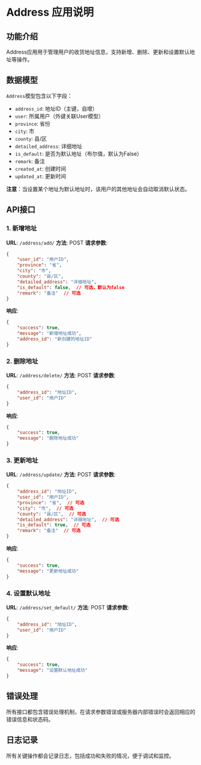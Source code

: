 # Address 应用说明

## 功能介绍

Address应用用于管理用户的收货地址信息，支持新增、删除、更新和设置默认地址等操作。

## 数据模型

`Address`模型包含以下字段：
- `address_id`: 地址ID（主键，自增）
- `user`: 所属用户（外键关联User模型）
- `province`: 省份
- `city`: 市
- `county`: 县/区
- `detailed_address`: 详细地址
- `is_default`: 是否为默认地址（布尔值，默认为False）
- `remark`: 备注
- `created_at`: 创建时间
- `updated_at`: 更新时间

**注意**：当设置某个地址为默认地址时，该用户的其他地址会自动取消默认状态。

## API接口

### 1. 新增地址

**URL**: `/address/add/`
**方法**: POST
**请求参数**: 
```json
{
    "user_id": "用户ID",
    "province": "省",
    "city": "市",
    "county": "县/区",
    "detailed_address": "详细地址",
    "is_default": false,  // 可选，默认为false
    "remark": "备注"  // 可选
}
```
**响应**: 
```json
{
    "success": true,
    "message": "新增地址成功",
    "address_id": "新创建的地址ID"
}
```

### 2. 删除地址

**URL**: `/address/delete/`
**方法**: POST
**请求参数**: 
```json
{
    "address_id": "地址ID",
    "user_id": "用户ID"
}
```
**响应**: 
```json
{
    "success": true,
    "message": "删除地址成功"
}
```

### 3. 更新地址

**URL**: `/address/update/`
**方法**: POST
**请求参数**: 
```json
{
    "address_id": "地址ID",
    "user_id": "用户ID",
    "province": "省",  // 可选
    "city": "市",  // 可选
    "county": "县/区",  // 可选
    "detailed_address": "详细地址",  // 可选
    "is_default": true,  // 可选
    "remark": "备注"  // 可选
}
```
**响应**: 
```json
{
    "success": true,
    "message": "更新地址成功"
}
```

### 4. 设置默认地址

**URL**: `/address/set_default/`
**方法**: POST
**请求参数**: 
```json
{
    "address_id": "地址ID",
    "user_id": "用户ID"
}
```
**响应**: 
```json
{
    "success": true,
    "message": "设置默认地址成功"
}
```

## 错误处理

所有接口都包含错误处理机制，在请求参数错误或服务器内部错误时会返回相应的错误信息和状态码。

## 日志记录

所有关键操作都会记录日志，包括成功和失败的情况，便于调试和监控。